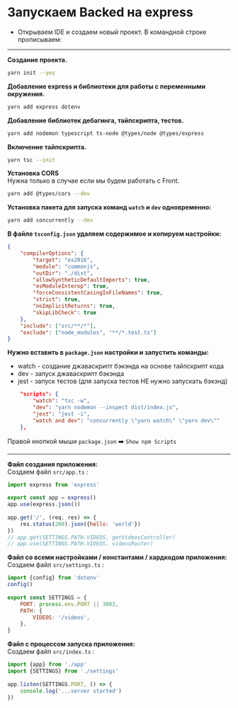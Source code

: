 # Запускаем Backed на  express

- Открываем IDE и создаем новый проект.
В командной строке прописываем:
***
**Создание проекта.**
```bash
yarn init --yes
```
**Добавление express и библиотеки для работы с переменными окружения.**
```bash
yarn add express dotenv
```
**Добавление библиотек дебагинга, тайпскрипта, тестов.**
```bash
yarn add nodemon typescript ts-node @types/node @types/express 
```
**Включение тайпскрипта.**
```bash
yarn tsc --init
```

**Установка CORS**  
Нужна только в случае если мы будем работать с Front.
```bash
yarn add @types/cors --dev
```
**Установка пакета для запуска команд `watch` и `dev` одновременно:**
```bash
yarn add concurrently --dev
```
**В файле `tsconfig.json` удаляем содержимое и копируем настройки:**

~~~json
{
    "compilerOptions": {
        "target": "es2016",
        "module": "commonjs",
        "outDir": "./dist",
        "allowSyntheticDefaultImports": true,
        "esModuleInterop": true,
        "forceConsistentCasingInFileNames": true,
        "strict": true,
        "noImplicitReturns": true,
        "skipLibCheck": true
    },
    "include": ["src/**/*"],
    "exclude": ["node_modules", "**/*.test.ts"]
}
~~~

**Нужно вставить в `package.json`  настройки и запустить команды:**
- watch - создание джаваскрипт бэкэнда на основе тайпскрипт кода
- dev - запуск джаваскрипт бэкэнда
- jest - запуск тестов (для запуска тестов НЕ нужно запускать бэкэнд)
```json
    "scripts": {
        "watch": "tsc -w",
        "dev": "yarn nodemon --inspect dist/index.js",
        "jest": "jest -i",
        "watch and dev": "concurrently \"yarn watch\" \"yarn dev\""
    },
```
Правой кнопкой мыши  `package.json` ➡️ `Show npm Scripts`  
***
**Файл создания приложения:**  
Cоздаем файл `src/app.ts` : 

```js
import express from 'express'
 
export const app = express()
app.use(express.json())
 
app.get('/', (req, res) => {
    res.status(200).json({hello: 'world'})
})
// app.get(SETTINGS.PATH.VIDEOS, getVideosController)
// app.use(SETTINGS.PATH.VIDEOS, videosRouter)
```

**Файл со всеми настройками / константами / хардкодом приложения:**  
Cоздаем файл `src/settings.ts` :
```js
import {config} from 'dotenv'
config()
 
export const SETTINGS = {
    PORT: process.env.PORT || 3003,
    PATH: {
        VIDEOS: '/videos',
    },
}
```

**Файл с процессом запуска приложения:**  
Cоздаем файл `src/index.ts` :
```js
import {app} from './app'
import {SETTINGS} from './settings'
 
app.listen(SETTINGS.PORT, () => {
    console.log('...server started')
})
```

